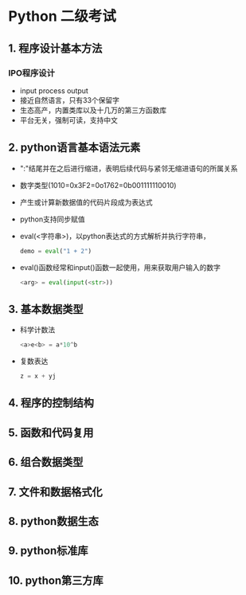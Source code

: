 # Python 二级考试

## 1. 程序设计基本方法

### IPO程序设计

- input process output
- 接近自然语言，只有33个保留字
- 生态高产，内置类库以及十几万的第三方函数库
- 平台无关，强制可读，支持中文

## 2. python语言基本语法元素

- ":"结尾并在之后进行缩进，表明后续代码与紧邻无缩进语句的所属关系
- 数字类型(1010=0x3F2=0o1762=0b001111110010)
- 产生或计算新数据值的代码片段成为表达式
- python支持同步赋值
- eval(<字符串>)，以python表达式的方式解析并执行字符串，

    ```python
    demo = eval("1 + 2")
    ```

- eval()函数经常和input()函数一起使用，用来获取用户输入的数字

    ```python
    <arg> = eval(input(<str>))
    ```

## 3. 基本数据类型

- 科学计数法

    ```python
    <a>e<b> = a*10^b
    ```

- 复数表达

    ```python
    z = x + yj
    ```

## 4. 程序的控制结构

## 5. 函数和代码复用

## 6. 组合数据类型

## 7. 文件和数据格式化

## 8. python数据生态

## 9. python标准库

## 10. python第三方库
